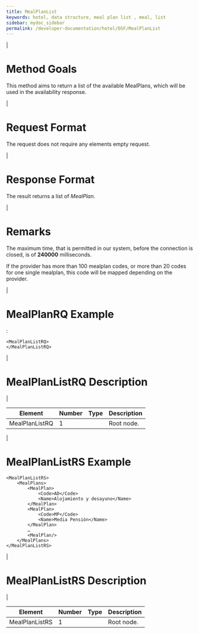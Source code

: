 ```yaml
---
title: MealPlanList
keywords: hotel, data structure, meal plan list , meal, list
sidebar: mydoc_sidebar
permalink: /developer-documentation/hotel/DSF/MealPlanList
---
```


|

Method Goals
============

This method aims to return a list of the available MealPlans, which will
be used in the availability response.

|

Request Format
==============

The request does not require any elements empty request.

|

Response Format
===============

The result returns a list of *MealPlan*.

|

Remarks
=======

The maximum time, that is permitted in our system, before the connection
is closed, is of **240000** milliseconds.

If the provider has more than 100 mealplan codes, or more than 20 codes
for one single mealplan, this code will be mapped depending on the
provider.

|

MealPlanRQ Example
==================

:

    <MealPlanListRQ>
    </MealPlanListRQ>

|

MealPlanListRQ Description
==========================

|

| **Element**		| **Number** | **Type** | **Description**		|
| --------------------- | ---------- | -------- | ----------------------------- |
| MealPlanListRQ	| 1          |		| Root node.			|

|

MealPlanListRS Example
======================

    <MealPlanListRS>
        <MealPlans>
            <MealPlan>
                <Code>AD</Code>
                <Name>Alojamiento y desayuno</Name>
            </MealPlan>
            <MealPlan>
                <Code>MP</Code>
                <Name>Media Pensión</Name>
            </MealPlan>
            …
            <MealPlan/>
        </MealPlans>
    </MealPlanListRS>

|

MealPlanListRS Description
==========================

|

| **Element**		| **Number** | **Type** | **Description**	|
| --------------------- | ---------- | -------- | --------------------- |
| MealPlanListRS	| 1          |		| Root node.		|
                       

